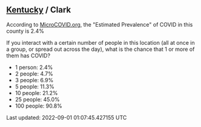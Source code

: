 
## [Kentucky](/united-states/kentucky) / Clark

According to [MicroCOVID.org](http://microcovid.org),
the "Estimated Prevalence" of COVID in this county is 2.4%

If you interact with a certain number of people in this location
(all at once in a group, or spread out across the day), what is the chance that
1 or more of them has COVID?

- 1 person: 2.4%
- 2 people: 4.7%
- 3 people: 6.9%
- 5 people: 11.3%
- 10 people: 21.2%
- 25 people: 45.0%
- 100 people: 90.8%

Last updated: 2022-09-01 01:07:45.427155 UTC
